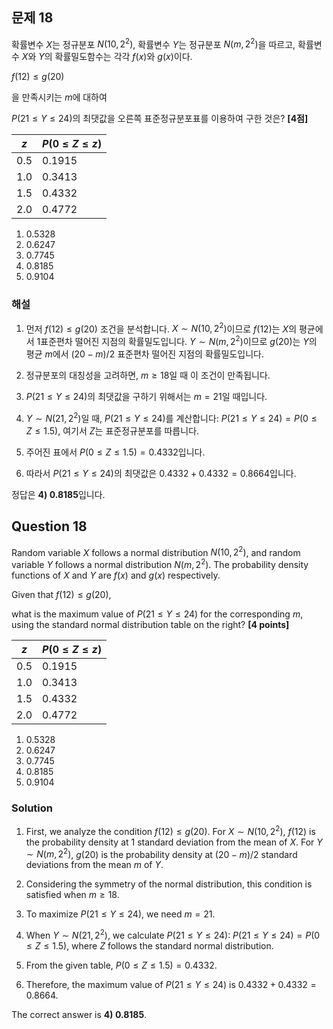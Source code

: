 

## 문제 18

확률변수 $X$는 정규분포 $N(10, 2^2)$, 확률변수 $Y$는 정규분포 $N(m, 2^2)$을 따르고, 확률변수 $X$와 $Y$의 확률밀도함수는 각각 $f(x)$와 $g(x)$이다.

$f(12) \le g(20)$

을 만족시키는 $m$에 대하여

$P(21 \le Y \le 24)$의 최댓값을 오른쪽 표준정규분포표를 이용하여 구한 것은? **[4점]**

| $z$ | $P(0 \le Z \le z)$ |
|-----|---------------------|
| 0.5 | 0.1915              |
| 1.0 | 0.3413              |
| 1.5 | 0.4332              |
| 2.0 | 0.4772              |

1) 0.5328
2) 0.6247
3) 0.7745
4) 0.8185
5) 0.9104

### 해설

1) 먼저 $f(12) \le g(20)$ 조건을 분석합니다.
   $X \sim N(10, 2^2)$이므로 $f(12)$는 $X$의 평균에서 1표준편차 떨어진 지점의 확률밀도입니다.
   $Y \sim N(m, 2^2)$이므로 $g(20)$는 $Y$의 평균 $m$에서 $(20-m)/2$ 표준편차 떨어진 지점의 확률밀도입니다.

2) 정규분포의 대칭성을 고려하면, $m \ge 18$일 때 이 조건이 만족됩니다.

3) $P(21 \le Y \le 24)$의 최댓값을 구하기 위해서는 $m = 21$일 때입니다.

4) $Y \sim N(21, 2^2)$일 때, $P(21 \le Y \le 24)$를 계산합니다:
   $P(21 \le Y \le 24) = P(0 \le Z \le 1.5)$, 여기서 $Z$는 표준정규분포를 따릅니다.

5) 주어진 표에서 $P(0 \le Z \le 1.5) = 0.4332$입니다.

6) 따라서 $P(21 \le Y \le 24)$의 최댓값은 $0.4332 + 0.4332 = 0.8664$입니다.

정답은 **4) 0.8185**입니다.

## Question 18

Random variable $X$ follows a normal distribution $N(10, 2^2)$, and random variable $Y$ follows a normal distribution $N(m, 2^2)$. The probability density functions of $X$ and $Y$ are $f(x)$ and $g(x)$ respectively.

Given that $f(12) \le g(20)$,

what is the maximum value of $P(21 \le Y \le 24)$ for the corresponding $m$, using the standard normal distribution table on the right? **[4 points]**

| $z$ | $P(0 \le Z \le z)$ |
|-----|---------------------|
| 0.5 | 0.1915              |
| 1.0 | 0.3413              |
| 1.5 | 0.4332              |
| 2.0 | 0.4772              |

1) 0.5328
2) 0.6247
3) 0.7745
4) 0.8185
5) 0.9104

### Solution

1) First, we analyze the condition $f(12) \le g(20)$.
   For $X \sim N(10, 2^2)$, $f(12)$ is the probability density at 1 standard deviation from the mean of $X$.
   For $Y \sim N(m, 2^2)$, $g(20)$ is the probability density at $(20-m)/2$ standard deviations from the mean $m$ of $Y$.

2) Considering the symmetry of the normal distribution, this condition is satisfied when $m \ge 18$.

3) To maximize $P(21 \le Y \le 24)$, we need $m = 21$.

4) When $Y \sim N(21, 2^2)$, we calculate $P(21 \le Y \le 24)$:
   $P(21 \le Y \le 24) = P(0 \le Z \le 1.5)$, where $Z$ follows the standard normal distribution.

5) From the given table, $P(0 \le Z \le 1.5) = 0.4332$.

6) Therefore, the maximum value of $P(21 \le Y \le 24)$ is $0.4332 + 0.4332 = 0.8664$.

The correct answer is **4) 0.8185**.